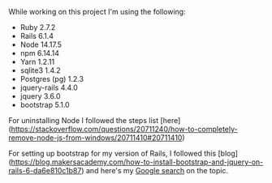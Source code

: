 While working on this project I'm using the following:
* Ruby 2.7.2
* Rails 6.1.4
* Node 14.17.5
* npm 6.14.14
* Yarn 1.2.11
* sqlite3 1.4.2
* Postgres (pg) 1.2.3
* jquery-rails 4.4.0
* jquery 3.6.0
* bootstrap 5.1.0

For uninstalling Node I followed the steps list [here] (https://stackoverflow.com/questions/20711240/how-to-completely-remove-node-js-from-windows/20711410#20711410)

For setting up bootstrap for my version of Rails, I followed this [blog] (https://blog.makersacademy.com/how-to-install-bootstrap-and-jquery-on-rails-6-da6e810c1b87) and here's my [Google search](https://www.google.com/search?q=how-to+setup+bootstrap-sprockets+for+ruby+on+rails+6.1.4&rlz=1C1CHBF_enUS912US912&oq=how-to+setup+bootstrap-sprockets+for+ruby+on+rails+6.1.4&aqs=chrome..69i57.48559j0j7&sourceid=chrome&ie=UTF-8) on the topic.
